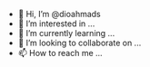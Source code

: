 - 👋 Hi, I’m @dioahmads
- 👀 I’m interested in ...
- 🌱 I’m currently learning ...
- 💞️ I’m looking to collaborate on ...
- 📫 How to reach me ...

<!---
dioahmads/dioahmads is a ✨ special ✨ repository because its `README.md` (this file) appears on your GitHub profile.
You can click the Preview link to take a look at your changes.
--->
